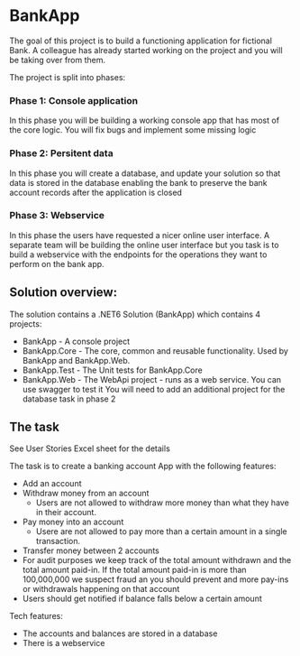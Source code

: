 # BankApp

The goal of this project is to build a functioning application for fictional Bank. A colleague has already started working on the project and you will be taking over from them.

The project is split into phases:

### Phase 1: Console application
In this phase you will be building a working console app that has most of the core logic. You will fix bugs and implement some missing logic


### Phase 2: Persitent data
In this phase you will create a database, and update your solution so that data is stored in the database enabling the bank to preserve the bank account records after the application is closed


### Phase 3: Webservice
In this phase the users have requested a nicer online user interface. A separate team will be building the online user interface but you task is to build a webservice with the endpoints for the operations they want to perform on the bank app.


## Solution overview:
The solution contains a .NET6 Solution (BankApp) which contains 4 projects:
- BankApp - A console project
- BankApp.Core - The core, common and reusable functionality. Used by BankApp and BankApp.Web.
- BankApp.Test - The Unit tests for BankApp.Core
- BankApp.Web - The WebApi project - runs as a web service. You can use swagger to test it
You will need to add an additional project for the database task in phase 2

## The task
See User Stories Excel sheet for the details

The task is to create a banking account App with the following features:
- Add an account
- Withdraw money from an account
  - Users are not allowed to withdraw more money than what they have in their account.
- Pay money into an account
  - Usere are not allowed to pay more than a certain amount in a single transaction.
- Transfer money between 2 accounts
- For audit purposes we keep track of the total amount withdrawn and the total amount paid-in. If the total amount paid-in is more than 100,000,000 we suspect fraud an you should prevent and more pay-ins or withdrawals happening on that account 
- Users should get notified if balance falls below a certain amount



Tech features:
- The accounts and balances are stored in a database
- There is a webservice



